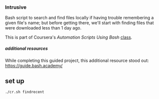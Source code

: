 ### Intrusive

Bash script to search and find files locally if having trouble remembering a given file's name; but before getting there, we'll start with finding files that were downloaded less than 1 day ago.

This is part of Coursera's _Automation Scripts Using Bash_ [class](https://www.coursera.org/projects/auto-scripts-bash). 

##### additional resources

While completing this guided project, this additional resource stood out: https://guide.bash.academy/


## set up

```
./cr.sh findrecent
```
